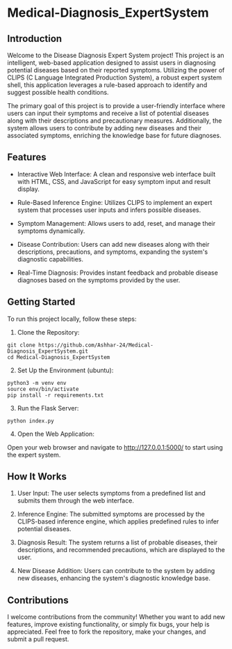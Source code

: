 # Medical-Diagnosis_ExpertSystem

<!-- Intro -->
## Introduction

Welcome to the Disease Diagnosis Expert System project! This project is an intelligent, web-based application designed to assist users in diagnosing potential diseases based on their reported symptoms. Utilizing the power of CLIPS (C Language Integrated Production System), a robust expert system shell, this application leverages a rule-based approach to identify and suggest possible health conditions.

The primary goal of this project is to provide a user-friendly interface where users can input their symptoms and receive a list of potential diseases along with their descriptions and precautionary measures. Additionally, the system allows users to contribute by adding new diseases and their associated symptoms, enriching the knowledge base for future diagnoses.

## Features

- Interactive Web Interface: A clean and responsive web interface built with HTML, CSS, and JavaScript for easy symptom input and result display.

- Rule-Based Inference Engine: Utilizes CLIPS to implement an expert system that processes user inputs and infers possible diseases.

- Symptom Management: Allows users to add, reset, and manage their symptoms dynamically.
    
- Disease Contribution: Users can add new diseases along with their descriptions, precautions, and symptoms, expanding the system's diagnostic capabilities.
    
- Real-Time Diagnosis: Provides instant feedback and probable disease diagnoses based on the symptoms provided by the user.

## Getting Started

To run this project locally, follow these steps:

1. Clone the Repository:
```
git clone https://github.com/Ashhar-24/Medical-Diagnosis_ExpertSystem.git
cd Medical-Diagnosis_ExpertSystem
```

2. Set Up the Environment (ubuntu):
```
python3 -m venv env
source env/bin/activate
pip install -r requirements.txt
```

3. Run the Flask Server:
```
python index.py
```

4. Open the Web Application:

Open your web browser and navigate to http://127.0.0.1:5000/ to start using the expert system.

## How It Works

1. User Input: 
The user selects symptoms from a predefined list and submits them through the web interface.

2. Inference Engine: 
The submitted symptoms are processed by the CLIPS-based inference engine, which applies predefined rules to infer potential diseases.

3. Diagnosis Result: 
The system returns a list of probable diseases, their descriptions, and recommended precautions, which are displayed to the user.

4. New Disease Addition: 
Users can contribute to the system by adding new diseases, enhancing the system's diagnostic knowledge base.

## Contributions

I welcome contributions from the community! Whether you want to add new features, improve existing functionality, or simply fix bugs, your help is appreciated. Feel free to fork the repository, make your changes, and submit a pull request.